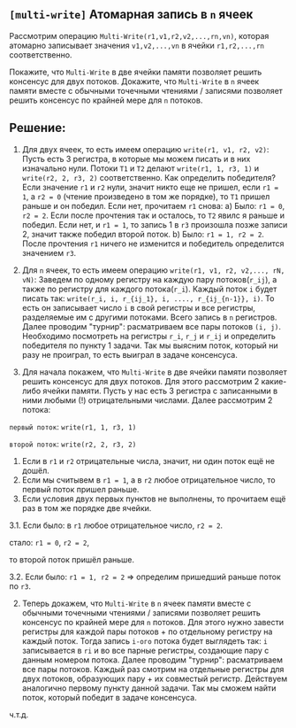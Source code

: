 ## `[multi-write]` Атомарная запись в `n` ячеек

Рассмотрим операцию `Multi-Write(r1,v1,r2,v2,...,rn,vn)`, которая атомарно записывает значения `v1,v2,...,vn` в ячейки `r1,r2,...,rn` соответственно. 


Покажите, что `Multi-Write` в две ячейки памяти позволяет решить консенсус для двух потоков.
Докажите, что `Multi-Write` в `n` ячеек памяти вместе с обычными точечными чтениями / записями позволяет решить консенсус по крайней мере для `n` потоков.

## Решение:

1) Для двух ячеек, то есть имеем операцию `write(r1, v1, r2, v2)`:
Пусть есть 3 регистра, в которые мы можем писать и в них изначально нули. Потоки `T1` и `T2` делают `write(r1, 1, r3, 1)` и `write(r2, 2, r3, 2)` соответственно. Как определить победителя? Если значение `r1` и `r2` нули, значит никто еще не пришел, если `r1 = 1`, а `r2 = 0` (чтение произведено в том же порядке), то `T1` пришел раньше и он победил. Если нет, прочитаем `r1` снова:
a) Было: `r1 = 0`, `r2 = 2`.
Если после прочтения так и осталось, то `T2` явилс я раньше и победил.
Если нет, и `r1 = 1`, то запись 1 в `r3` произошла позже записи 2, значит также победил второй поток.
b) Было: `r1 = 1, r2 = 2`.
После прочтения `r1` ничего не изменится и победитель определится значением `r3`.

2) Для `n` ячеек, то есть имеем операцию `write(r1, v1, r2, v2,..., rN, vN)`:
Заведем по одному регистру на каждую пару потоков(`r_ij`), а также по регистру для каждого потока(`r_i`). Каждый поток `i` будет писать так: `write(r_i, i, r_{ij_1}, i, ...., r_{ij_{n-1}}, i)`.
То есть он записывает число `i` в свой регистры и все регистры, разделяемые им с другими потоками. Всего запись в `n` регистров.
Далее проводим "турнир": раcматриваем все пары потоков `(i, j)`.
Необходимо посмотреть на регистры `r_i`, `r_j` и `r_ij` и определить победителя по пункту 1 задачи. Так мы выясним поток, который ни разу не проиграл, то есть выиграл в задаче консенсуса.

1) Для начала покажем, что `Multi-Write` в две ячейки памяти позволяет решить консенсус для двух потоков. Для этого рассмотрим 2 какие-либо ячейки памяти. Пусть у нас есть 3 регистра с записанными в ними любыми (!) отрицательными числами. Далее рассмотрим 2 потока:

`первый поток`: `write(r1, 1, r3, 1)`

`второй поток`: `write(r2, 2, r3, 2)`

1. Если в `r1` и `r2` отрицательные числа, значит, ни один поток ещё не дошёл.
2. Если мы считывем в `r1 = 1`, а в `r2` любое отрицательное число, то первый поток пришел раньше.
3. Если условия двух первых пунктов не выполнены, то прочитаем ещё раз в том же порядке две ячейки.

3.1. Если было: в `r1` любое отрицательное число, `r2 = 2`. 

стало: `r1 = 0`, `r2 = 2`,
          
то второй поток пришёл раньше.

3.2. Если было: `r1 = 1, r2 = 2` => определим пришедший раньше поток по `r3`.

2) Теперь докажем, что `Multi-Write` в `n` ячеек памяти вместе с обычными точечными чтениями / записями позволяет решить консенсус по крайней мере для `n` потоков. Для этого нужно завести регистры для каждой пары потоков + по отдельному регистру на каждый поток.
Тогда запись `i-ого` потока будет выглядеть так: `i` записывается в `ri` и во все парные регистры, создающие пару с данным номером потока. Далее проводим "турнир": раcматриваем все пары потоков. Каждый раз смотрим на отдельные регистры для двух потоков, образующих пару + их совместый регистр. Действуем аналогично первому пункту данной задачи. Так мы сможем найти поток, который победит в задаче консенсуса.

ч.т.д.

